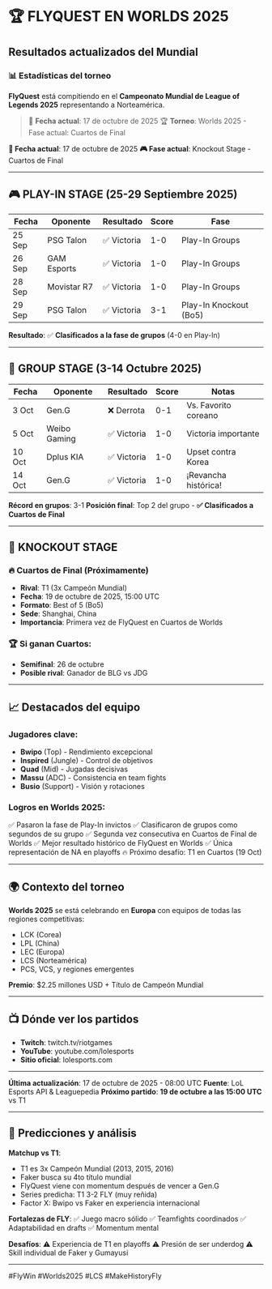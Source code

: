 # 🏆 FLYQUEST EN WORLDS 2025

## Resultados actualizados del Mundial

### 📊 Estadísticas del torneo

**FlyQuest** está compitiendo en el **Campeonato Mundial de League of Legends 2025** representando a Norteamérica.

> 📅 **Fecha actual**: 17 de octubre de 2025
> 🏆 **Torneo**: Worlds 2025 - Fase actual: Cuartos de Final

**📅 Fecha actual**: 17 de octubre de 2025
**🎮 Fase actual**: Knockout Stage - Cuartos de Final

---

## 🎮 PLAY-IN STAGE (25-29 Septiembre 2025)

| Fecha | Oponente | Resultado | Score | Fase |
|-------|----------|-----------|-------|------|
| 25 Sep | PSG Talon | ✅ Victoria | 1-0 | Play-In Groups |
| 26 Sep | GAM Esports | ✅ Victoria | 1-0 | Play-In Groups |
| 28 Sep | Movistar R7 | ✅ Victoria | 1-0 | Play-In Groups |
| 29 Sep | PSG Talon | ✅ Victoria | 3-1 | Play-In Knockout (Bo5) |

**Resultado**: ✅ **Clasificados a la fase de grupos** (4-0 en Play-In)

---

## 🏅 GROUP STAGE (3-14 Octubre 2025)

| Fecha | Oponente | Resultado | Score | Notas |
|-------|----------|-----------|-------|-------|
| 3 Oct | Gen.G | ❌ Derrota | 0-1 | Vs. Favorito coreano |
| 5 Oct | Weibo Gaming | ✅ Victoria | 1-0 | Victoria importante |
| 10 Oct | Dplus KIA | ✅ Victoria | 1-0 | Upset contra Korea |
| 14 Oct | Gen.G | ✅ Victoria | 1-0 | ¡Revancha histórica! |

**Récord en grupos**: 3-1
**Posición final**: Top 2 del grupo - **✅ Clasificados a Cuartos de Final**

---

## 🎯 KNOCKOUT STAGE

### 🔥 Cuartos de Final (Próximamente)
- **Rival**: T1 (3x Campeón Mundial)
- **Fecha**: 19 de octubre de 2025, 15:00 UTC
- **Formato**: Best of 5 (Bo5)
- **Sede**: Shanghai, China
- **Importancia**: Primera vez de FlyQuest en Cuartos de Worlds

### 🏆 Si ganan Cuartos:
- **Semifinal**: 26 de octubre
- **Posible rival**: Ganador de BLG vs JDG

---

## 📈 Destacados del equipo

### Jugadores clave:
- **Bwipo** (Top) - Rendimiento excepcional
- **Inspired** (Jungle) - Control de objetivos
- **Quad** (Mid) - Jugadas decisivas
- **Massu** (ADC) - Consistencia en team fights
- **Busio** (Support) - Visión y rotaciones

### Logros en Worlds 2025:
✅ Pasaron la fase de Play-In invictos
✅ Clasificaron de grupos como segundos de su grupo
✅ Segunda vez consecutiva en Cuartos de Final de Worlds
✅ Mejor resultado histórico de FlyQuest en Worlds
✅ Única representación de NA en playoffs
🔥 Próximo desafío: T1 en Cuartos (19 Oct)

---

## 🌍 Contexto del torneo

**Worlds 2025** se está celebrando en **Europa** con equipos de todas las regiones competitivas:
- LCK (Corea)
- LPL (China)
- LEC (Europa)
- LCS (Norteamérica)
- PCS, VCS, y regiones emergentes

**Premio**: $2.25 millones USD + Título de Campeón Mundial

---

## 📺 Dónde ver los partidos

- **Twitch**: twitch.tv/riotgames
- **YouTube**: youtube.com/lolesports
- **Sitio oficial**: lolesports.com

---

**Última actualización**: 17 de octubre de 2025 - 08:00 UTC
**Fuente**: LoL Esports API & Leaguepedia
**Próximo partido**: **19 de octubre a las 15:00 UTC** vs T1

---

## 🔮 Predicciones y análisis

**Matchup vs T1**:
- T1 es 3x Campeón Mundial (2013, 2015, 2016)
- Faker busca su 4to título mundial
- FlyQuest viene con momentum después de vencer a Gen.G
- Series predicha: T1 3-2 FLY (muy reñida)
- Factor X: Bwipo vs Faker en experiencia internacional

**Fortalezas de FLY**:
✅ Juego macro sólido
✅ Teamfights coordinados
✅ Adaptabilidad en drafts
✅ Momentum mental

**Desafíos**:
⚠️ Experiencia de T1 en playoffs
⚠️ Presión de ser underdog
⚠️ Skill individual de Faker y Gumayusi

---

#FlyWin #Worlds2025 #LCS #MakeHistoryFly
